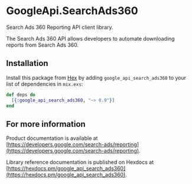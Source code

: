 # GoogleApi.SearchAds360

Search Ads 360 Reporting API client library.

The Search Ads 360 API allows developers to automate downloading reports from Search Ads 360.

## Installation

Install this package from [Hex](https://hex.pm) by adding
`google_api_search_ads360` to your list of dependencies in `mix.exs`:

```elixir
def deps do
  [{:google_api_search_ads360, "~> 0.9"}]
end
```

## For more information

Product documentation is available at [https://developers.google.com/search-ads/reporting](https://developers.google.com/search-ads/reporting).

Library reference documentation is published on Hexdocs at
[https://hexdocs.pm/google_api_search_ads360](https://hexdocs.pm/google_api_search_ads360).
